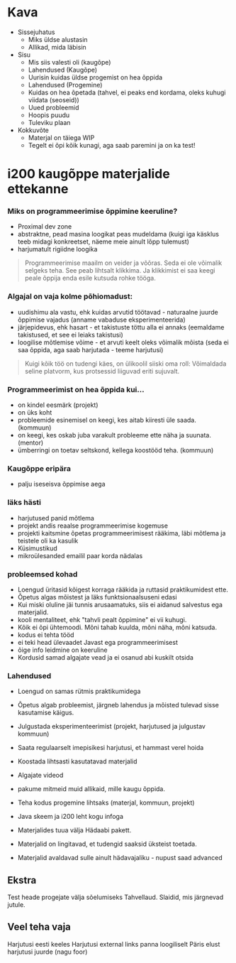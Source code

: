 # Kava

- Sissejuhatus
  - Miks üldse alustasin
  - Allikad, mida läbisin
- Sisu
  - Mis siis valesti oli (kaugõpe)
  - Lahendused (Kaugõpe)
  - Uurisin kuidas üldse progemist on hea õppida
  - Lahendused (Progemine)
  - Kuidas on hea õpetada (tahvel, ei peaks end kordama, oleks kuhugi viidata (seoseid))
  - Uued probleemid
  - Hoopis puudu
  - Tuleviku plaan
- Kokkuvõte
  - Materjal on täiega WIP
  - Tegelt ei õpi kõik kunagi, aga saab paremini ja on ka test!

# i200 kaugõppe materjalide ettekanne

### Miks on programmeerimise õppimine keeruline?

- Proximal dev zone
- abstraktne, pead masina loogikat peas mudeldama (kuigi iga käsklus teeb midagi konkreetset, näeme meie ainult lõpp tulemust)
- harjumatult rigiidne loogika

> Programmeerimise maailm on veider ja võõras. Seda ei ole võimalik selgeks teha. See peab lihtsalt klikkima. Ja klikkimist ei saa keegi peale õppija enda esile kutsuda rohke tööga.

### Algajal on vaja kolme põhiomadust:

- uudishimu ala vastu, ehk kuidas arvutid töötavad - naturaalne juurde õppimise vajadus (anname vabaduse eksperimenteerida)
- järjepidevus, ehk hasart - et takistuste töttu alla ei annaks (eemaldame takistused, et see ei leiaks takistusi)
- loogilise mõtlemise võime - et arvuti keelt oleks võimalik mõista (seda ei saa õppida, aga saab harjutada - teeme harjutusi)

> Kuigi kõik töö on tudengi käes, on ülikoolil siiski oma roll: Võimaldada seline platvorm, kus protsessid liiguvad eriti sujuvalt.

### Programmeerimist on hea õppida kui...

- on kindel eesmärk (projekt)
- on üks koht
- probleemide esinemisel on keegi, kes aitab kiiresti üle saada. (kommuun)
- on keegi, kes oskab juba varakult probleeme ette näha ja suunata. (mentor)
- ümberringi on toetav seltskond, kellega koostööd teha. (kommuun)

### Kaugõppe eripära

- palju iseseisva õppimise aega

### läks hästi

- harjutused panid mõtlema
- projekt andis reaalse programmeerimise kogemuse
- projekti kaitsmine õpetas programmeerimisest rääkima, läbi mõtlema ja teistele oli ka kasulik
- Küsimustikud
- mikroülesanded emailil paar korda nädalas

### probleemsed kohad

- Loengud üritasid kõigest korraga rääkida ja ruttasid praktikumidest ette.
- Õpetus algas mõistest ja läks funktsionaalsuseni edasi
- Kui miski oluline jäi tunnis arusaamatuks, siis ei aidanud salvestus ega materjalid.
- kooli mentaliteet, ehk "tahvli pealt õppimine" ei vii kuhugi.
- Kõik ei õpi ühtemoodi. Mõni tahab kuulda, mõni näha, mõni katsuda.
- kodus ei tehta tööd
- ei teki head ülevaadet Javast ega programmeerimisest
- õige info leidmine on keeruline
- Kordusid samad algajate vead ja ei osanud abi kuskilt otsida

### Lahendused

- Loengud on samas rütmis praktikumidega
- Õpetus algab probleemist, järgneb lahendus ja mõisted tulevad sisse kasutamise käigus.
- Julgustada eksperimenteerimist (projekt, harjutused ja julgustav kommuun)
- Saata regulaarselt imepisikesi harjutusi, et hammast verel hoida

- Koostada lihtsasti kasutatavad materjalid
- Algajate videod
- pakume mitmeid muid allikaid, mille kaugu õppida.
- Teha kodus progemine lihtsaks (materjal, kommuun, projekt)
- Java skeem ja i200 leht kogu infoga
- Materjalides tuua välja Hädaabi pakett.
- Materjalid on lingitavad, et tudengid saaksid üksteist toetada.
- Materjalid avaldavad sulle ainult hädavajaliku - nupust saad advanced

## Ekstra

Test heade progejate välja sõelumiseks
Tahvellaud.
Slaidid, mis järgnevad jutule.

## Veel teha vaja

Harjutusi eesti keeles
Harjutusi external links panna loogiliselt
Päris elust harjutusi juurde (nagu foor)